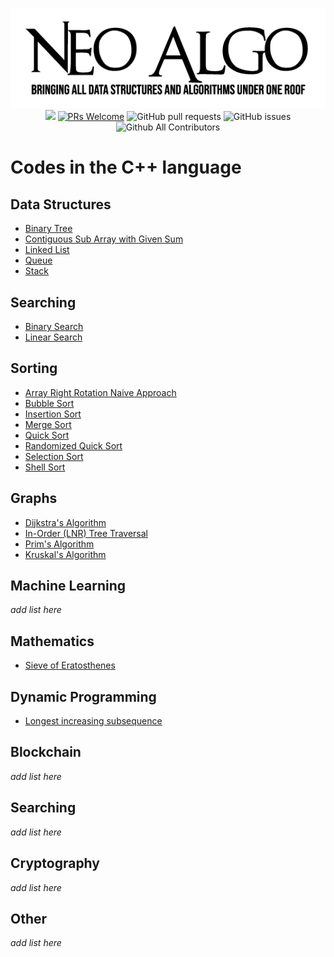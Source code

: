 <p align="center">
    <img src="../img/neo_algo.png"><br>
    <img src="https://img.shields.io/github/license/tesseractcoding/neoalgo?style=flat">
    <a href="http://makeapullrequest.com" target="_blank"><img src="https://img.shields.io/badge/PRs-welcome-brightgreen.svg?style=flat" alt="PRs Welcome"></a>
    <img alt="GitHub pull requests" src="https://img.shields.io/github/issues-pr/tesseractcoding/neoalgo">
    <img alt="GitHub issues" src="https://img.shields.io/github/issues/tesseractcoding/neoalgo">
    <img alt="Github All Contributors" src="https://img.shields.io/github/all-contributors/tesseractcoding/neoalgo">
</p>

# Codes in the C++ language

## Data Structures
* [Binary Tree](BinaryTree.cpp)
* [Contiguous Sub Array with Given Sum](SubArrayWithGivenSum.cpp)
* [Linked List](LinkedList.cpp)
* [Queue](Queue.cpp)
* [Stack](Stack_Implementation.cpp)


## Searching
* [Binary Search](Binary_Search.cpp)
* [Linear Search](Linear_Search.cpp)

## Sorting
* [Array Right Rotation Naive Approach](Array_Right_Rotate.cpp)
* [Bubble Sort](Bubble_Sort.cpp)
* [Insertion Sort](insertion.cpp)
* [Merge Sort](Merge_Sort.cpp)
* [Quick Sort](Quick_Sort.cpp)
* [Randomized Quick Sort](Randomized_Quick_Sort.cpp)
* [Selection Sort](selection_sort.cpp)
* [Shell Sort](ShellSort.cpp)


## Graphs
* [Dijkstra's Algorithm](Dijkstra_algorithm.cpp)
* [In-Order (LNR) Tree Traversal](inorder-traversal.cpp)
* [Prim's Algorithm](Prim_Algorithm.cpp)
* [Kruskal's Algorithm](kruskal_Algorithm.cpp)

## Machine Learning
_add list here_

## Mathematics
* [Sieve of Eratosthenes](Sieve_of_Eratosthenes.cpp)

## Dynamic Programming
* [Longest increasing subsequence](longest_increasing_subsequence.cpp)

## Blockchain
_add list here_

## Searching
_add list here_

## Cryptography
_add list here_

## Other
_add list here_
